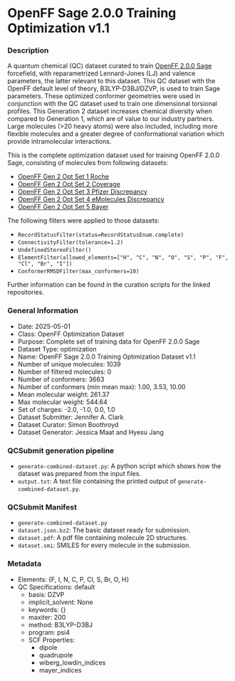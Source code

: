 # OpenFF Sage 2.0.0 Training Optimization v1.1

### Description

A quantum chemical (QC) dataset curated to train [OpenFF 2.0.0 Sage](https://github.com/openforcefield/openff-sage) forcefield, with reparametrized Lennard-Jones (LJ) and valence parameters, the latter relevant to this dataset. This QC dataset with the OpenFF default level of theory, B3LYP-D3BJ/DZVP, is used to train Sage parameters. These optimized conformer geometries were used in conjunction with the QC dataset used to train one dimensional torsional profiles. This Generation 2 dataset increases chemical diversity when compared to Generation 1, which are of value to our industry partners. Large molecules (>20 heavy atoms) were also included, including more flexible molecules and a greater degree of conformational variation which provide intramolecular interactions.

This is the complete optimization dataset used for training OpenFF 2.0.0 Sage, consisting of molecules from following datasets:

 - [OpenFF Gen 2 Opt Set 1 Roche](https://github.com/openforcefield/qca-dataset-submission/tree/0e6e6da930118e2a2d6402b93c3e3e93830600cc/submissions/2020-03-20-OpenFF-Gen-2-Optimization-Set-1-Roche)
 - [OpenFF Gen 2 Opt Set 2 Coverage](https://github.com/openforcefield/qca-dataset-submission/tree/0e6e6da930118e2a2d6402b93c3e3e93830600cc/submissions/2020-03-20-OpenFF-Gen-2-Optimization-Set-2-Coverage)
 - [OpenFF Gen 2 Opt Set 3 Pfizer Discrepancy](https://github.com/openforcefield/qca-dataset-submission/tree/0e6e6da930118e2a2d6402b93c3e3e93830600cc/submissions/2020-03-20-OpenFF-Gen-2-Optimization-Set-3-Pfizer-Discrepancy)
 - [OpenFF Gen 2 Opt Set 4 eMolecules Discrepancy](https://github.com/openforcefield/qca-dataset-submission/tree/0e6e6da930118e2a2d6402b93c3e3e93830600cc/submissions/2020-03-20-OpenFF-Gen-2-Optimization-Set-4-eMolecules-Discrepancy)
 - [OpenFF Gen 2 Opt Set 5 Bayer](https://github.com/openforcefield/qca-dataset-submission/tree/0e6e6da930118e2a2d6402b93c3e3e93830600cc/submissions/2020-03-20-OpenFF-Gen-2-Optimization-Set-5-Bayer)

The following filters were applied to those datasets:

 - `RecordStatusFilter(status=RecordStatusEnum.complete)`
 - `ConnectivityFilter(tolerance=1.2)`
 - `UndefinedStereoFilter()`
 - `ElementFilter(allowed_elements=["H", "C", "N", "O", "S", "P", "F", "Cl", "Br", "I"])`
 - `ConformerRMSDFilter(max_conformers=10)`

 Further information can be found in the curation scripts for the linked repositories.

### General Information

- Date: 2025-05-01
- Class: OpenFF Optimization Dataset
- Purpose: Complete set of training data for OpenFF 2.0.0 Sage
- Dataset Type: optimization
- Name: OpenFF Sage 2.0.0 Training Optimization Dataset v1.1
- Number of unique molecules:   1039
- Number of filtered molecules: 0 
- Number of conformers:         3663
- Number of conformers (min mean max): 1.00, 3.53, 10.00
- Mean molecular weight: 261.37
- Max molecular weight: 544.64
- Set of charges: -2.0, -1.0, 0.0, 1.0
- Dataset Submitter: Jennifer A. Clark
- Dataset Curator: Simon Boothroyd
- Dataset Generator: Jessica Maat and Hyesu Jang

### QCSubmit generation pipeline

- `generate-combined-dataset.py`: A python script which shows how the dataset was prepared from the input files.
- `output.txt`: A text file containing the printed output of `generate-combined-dataset.py`.

### QCSubmit Manifest

- `generate-combined-dataset.py`
- `dataset.json.bz2`: The basic dataset ready for submission.
- `dataset.pdf`: A pdf file containing molecule 2D structures.
- `dataset.smi`: SMILES for every molecule in the submission.
 
### Metadata

* Elements: {F, I, N, C, P, Cl, S, Br, O, H}
* QC Specifications: default
  * basis: DZVP
  * implicit_solvent: None
  * keywords: {}
  * maxiter: 200
  * method: B3LYP-D3BJ
  * program: psi4
  * SCF Properties:
    * dipole
    * quadrupole
    * wiberg_lowdin_indices
    * mayer_indices